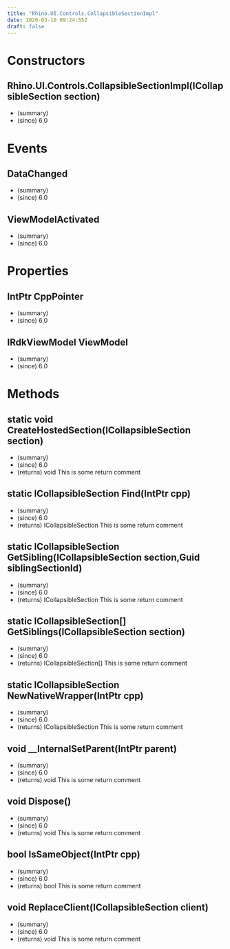 ```yaml
---
title: "Rhino.UI.Controls.CollapsibleSectionImpl"
date: 2020-03-10 09:24:55Z
draft: false
---
```


# Constructors
## Rhino.UI.Controls.CollapsibleSectionImpl(ICollapsibleSection section)
- (summary) 
- (since) 6.0
# Events
## DataChanged
- (summary) 
- (since) 6.0
## ViewModelActivated
- (summary) 
- (since) 6.0
# Properties
## IntPtr CppPointer
- (summary) 
- (since) 6.0
## IRdkViewModel ViewModel
- (summary) 
- (since) 6.0
# Methods
## static void CreateHostedSection(ICollapsibleSection section)
- (summary) 
- (since) 6.0
- (returns) void This is some return comment
## static ICollapsibleSection Find(IntPtr cpp)
- (summary) 
- (since) 6.0
- (returns) ICollapsibleSection This is some return comment
## static ICollapsibleSection GetSibling(ICollapsibleSection section,Guid siblingSectionId)
- (summary) 
- (since) 6.0
- (returns) ICollapsibleSection This is some return comment
## static ICollapsibleSection[] GetSiblings(ICollapsibleSection section)
- (summary) 
- (since) 6.0
- (returns) ICollapsibleSection[] This is some return comment
## static ICollapsibleSection NewNativeWrapper(IntPtr cpp)
- (summary) 
- (since) 6.0
- (returns) ICollapsibleSection This is some return comment
## void __InternalSetParent(IntPtr parent)
- (summary) 
- (since) 6.0
- (returns) void This is some return comment
## void Dispose()
- (summary) 
- (since) 6.0
- (returns) void This is some return comment
## bool IsSameObject(IntPtr cpp)
- (summary) 
- (since) 6.0
- (returns) bool This is some return comment
## void ReplaceClient(ICollapsibleSection client)
- (summary) 
- (since) 6.0
- (returns) void This is some return comment
